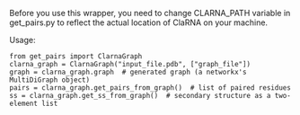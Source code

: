 Before you use this wrapper, you need to change CLARNA_PATH variable in get_pairs.py to reflect the actual location of ClaRNA on your machine.

Usage:

	from get_pairs import ClarnaGraph
	clarna_graph = ClarnaGraph("input_file.pdb", ["graph_file"])
	graph = clarna_graph.graph  # generated graph (a networkx's MultiDiGraph object)
	pairs = clarna_graph.get_pairs_from_graph()  # list of paired residues
	ss = clarna_graph.get_ss_from_graph()  # secondary structure as a two-element list

